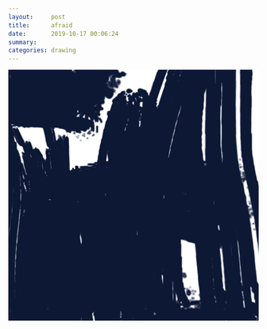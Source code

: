 ```yaml
---
layout:     post
title:      afraid
date:       2019-10-17 00:06:24
summary:    
categories: drawing
---
```

![afraid](/images/diary/afraid.png ".")
